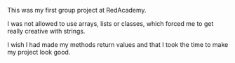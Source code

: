 This was my first group project at RedAcademy. 

I was not allowed to use arrays, lists or classes, which forced me to get really creative with strings. 

I wish I had made my methods return values and that I took the time to make my project look good.
